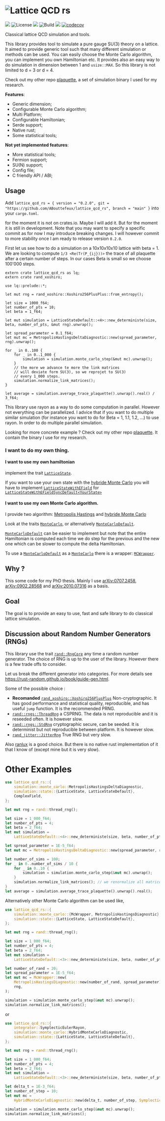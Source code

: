 # ![Lattice QCD rs](logo.svg)

![](https://img.shields.io/badge/language-Rust-orange)
![License](https://img.shields.io/badge/license-MIT_OR_Apache--2.0-blue.svg)
[![](https://img.shields.io/badge/doc-Read_Me-blueviolet)](https://abouttefeux.github.io/lattice-qcd-rs/lattice_qcd_rs/index.html)
![Build](https://img.shields.io/github/workflow/status/ABouttefeux/lattice-qcd-rs/Rust)
![](https://img.shields.io/criterion/ABouttefeux/lattice-qcd-rs)
[![codecov](https://codecov.io/gh/ABouttefeux/lattice-qcd-rs/branch/develop/graph/badge.svg?token=NMRHQZ3ZQ1)](https://codecov.io/gh/ABouttefeux/lattice-qcd-rs)

Classical lattice QCD simulation and tools.

This library provides tool to simulate a pure gauge SU(3) theory on a lattice. It aimed to provide generic tool such that many different simulation or methods can be used.
You can easily choose the Monte Carlo algorithm, you can implement you own Hamiltonian etc. It provides also an easy way to do simulation in dimension between 1 and `usize::MAX`. So this library is not limited to d = 3 or d = 4.

Check out my other repo [plaquette](https://github.com/ABouttefeux/plaquette), a set of simulation binary I used for my research.

**Features**:
- Generic dimension;
- Configurable Monte Carlo algorithm;
- Multi Platform;
- Configurable Hamiltonian;
- Serde support;
- Native rust;
- Some statistical tools;

**Not yet implemented features**:

- More statistical tools;
- Fermion support;
- SU(N) support;
- Config file;
- C friendly API / ABI;

## Usage

Add `lattice_qcd_rs = { version = "0.2.0", git = "https://github.com/ABouttefeux/lattice_qcd_rs", branch = "main" }` into your `cargo.toml`.

for the moment it is not on crates.io. Maybe I will add it. But for the moment it is still in development.
Note that you may want to specify a specific commit as for now I may introduce breaking changes.
I will however commit to more stability once I am ready to release version `0.2.0`.

First let us see how to do a simulation on a 10x10x10x10 lattice with beta = 1. We are looking to compute `1/3 <Re(Tr(P_{ij}))>` the trace of all plaquette after a certain number of steps. In our cases Beta is small so we choose 100'000 steps.

```rust,ignore
extern crate lattice_qcd_rs as lq;
extern crate rand_xoshiro;

use lq::prelude::*;

let mut rng = rand_xoshiro::Xoshiro256PlusPlus::from_entropy();

let size = 1000_f64;
let number_of_pts = 10;
let beta = 1_f64;

let mut simulation = LatticeStateDefault::<4>::new_deterministe(size, beta, number_of_pts, &mut rng).unwrap();

let spread_parameter = 0.1_f64;
let mut mc = MetropolisHastingsDeltaDiagnostic::new(spread_parameter, rng).unwrap();

for _ in 0..100 {
    for _ in 0..1_000 {
        simulation = simulation.monte_carlo_step(&mut mc).unwrap();
    }
    // the more we advance te more the link matrices
    // will deviate form SU(3), so we reprojet to SU(3)
    // every 1_000 steps.
    simulation.normalize_link_matrices();
}

let average = simulation.average_trace_plaquette().unwrap().real() / 3_f64;
```

This library use rayon as a way to do some computation in parallel. However not everything can be parallelized. I advice that if you want to do multiple similar simulation (for instance you want to do for Beta = 1, 1.1, 1.2, ...) to use rayon. In order to do multiple parallel simulation.

Looking for more concrete example ? Check out my other repo [plaquette](https://github.com/ABouttefeux/plaquette). It contain the binary I use for my research.

### I want to do my own thing.

#### I want to use my own hamiltonian

implement the trait [`LatticeState`](https://abouttefeux.github.io/lattice-qcd-rs/lattice_qcd_rs/simulation/state/trait.LatticeState.html).

If you want to use your own state with the [hybride Monte Carlo](https://abouttefeux.github.io/lattice-qcd-rs/lattice_qcd_rs/simulation/monte_carlo/hybride_monte_carlo/struct.HybridMonteCarloDiagnostic.html)
you will have to implement
[`LatticeStateWithEField`](https://abouttefeux.github.io/lattice-qcd-rs/lattice_qcd_rs/simulation/state/trait.LatticeStateWithEField.html) for [`LatticeStateWithEFieldSyncDefault<YourState>`](https://abouttefeux.github.io/lattice-qcd-rs/lattice_qcd_rs/simulation/state/struct.LatticeStateWithEFieldSyncDefault.html)

#### I want to use my own Monte Carlo algorithm.

I provide two algorithm: [Metropolis Hastings](https://abouttefeux.github.io/lattice-qcd-rs/lattice_qcd_rs/simulation/monte_carlo/metropolis_hastings/struct.MetropolisHastingsDeltaDiagnostic.html)
and [hybride Monte Carlo](https://abouttefeux.github.io/lattice-qcd-rs/lattice_qcd_rs/simulation/monte_carlo/hybride_monte_carlo/struct.HybridMonteCarloDiagnostic.html)

Look at the traits [`MonteCarlo`](https://abouttefeux.github.io/lattice-qcd-rs/lattice_qcd_rs/simulation/monte_carlo/trait.MonteCarlo.html),
or alternatively [`MonteCarloDefault`](https://abouttefeux.github.io/lattice-qcd-rs/lattice_qcd_rs/simulation/monte_carlo/trait.MonteCarloDefault.html).

[`MonteCarloDefault`](https://abouttefeux.github.io/lattice-qcd-rs/lattice_qcd_rs/simulation/monte_carlo/trait.MonteCarloDefault.html) can be easier to implement but note that the entire Hamiltonian is computed each time we do step for the previous and the new one which can be slower to compute the delta Hamiltonian.

To use a [`MonteCarloDefault`](https://abouttefeux.github.io/lattice-qcd-rs/lattice_qcd_rs/simulation/monte_carlo/trait.MonteCarloDefault.html) as a [`MonteCarlo`](https://abouttefeux.github.io/lattice-qcd-rs/lattice_qcd_rs/simulation/monte_carlo/trait.MonteCarlo.html) there is a wrapper: [`MCWrapper`](https://abouttefeux.github.io/lattice-qcd-rs/lattice_qcd_rs/simulation/monte_carlo/struct.MCWrapper.html).



## Why ?

This some code for my PhD thesis.
Mainly I use [arXiv:0707.2458](https://arxiv.org/abs/0707.2458), [arXiv:0902.28568](https://arxiv.org/abs/0707.2458) and [arXiv:2010.07316](https://arxiv.org/abs/2010.07316) as a basis.

## Goal

The goal is to provide an easy to use, fast and safe library to do classical lattice simulation.

## Discussion about Random Number Generators (RNGs)

This library use the trait [`rand::RngCore`](https://docs.rs/rand/0.8.3/rand/trait.RngCore.html) any time a random number generator.
The choice of RNG is up to the user of the library. However there is a few trade offs to consider.

Let us break the different generator into categories.
For more details see <https://rust-random.github.io/book/guide-gen.html>.

Some of the possible choice :
- **Recomanded** [`rand_xoshiro::Xoshiro256PlusPlus`](https://docs.rs/rand_xoshiro/0.6.0/rand_xoshiro/struct.Xoshiro256PlusPlus.html)
Non-cryptographic. It has good performance and statistical quality, reproducible, and has useful `jump` function.
It is the recommended PRNG.
- [`rand::rngs::ThreadRng`](https://docs.rs/rand/0.8.3/rand/rngs/struct.ThreadRng.html) a CSPRNG. The data is not reproducible and it is reseeded often. It is however slow.
- [`rand::rngs::StdRng`](https://docs.rs/rand/0.8.3/rand/rngs/struct.StdRng.html) cryptographic secure, can be seeded.
It is determinist but not reproducible between platform. It is however slow.
- [`rand_jitter::JitterRng`](https://docs.rs/rand_jitter/0.3.0/rand_jitter/) True RNG but very slow.

Also [ranlux](https://luscher.web.cern.ch/luscher/ranlux/) is a good choice. But there is no native rust implementation of it that I know of
(except mine but it is very slow).

# Other Examples
```rust
use lattice_qcd_rs::{
    simulation::monte_carlo::MetropolisHastingsDeltaDiagnostic,
    simulation::state::{LatticeState, LatticeStateDefault},
    ComplexField,
};

let mut rng = rand::thread_rng();

let size = 1_000_f64;
let number_of_pts = 4;
let beta = 2_f64;
let mut simulation =
    LatticeStateDefault::<4>::new_deterministe(size, beta, number_of_pts, &mut rng).unwrap();

let spread_parameter = 1E-5_f64;
let mut mc = MetropolisHastingsDeltaDiagnostic::new(spread_parameter, rng).unwrap();

let number_of_sims = 100;
for _ in 0..number_of_sims / 10 {
    for _ in 0..10 {
        simulation = simulation.monte_carlo_step(&mut mc).unwrap();
    }
    simulation.normalize_link_matrices(); // we renormalize all matrices back to SU(3);
}
let average = simulation.average_trace_plaquette().unwrap().real();
```
Alternatively other Monte Carlo algorithm can be used like,
```rust
use lattice_qcd_rs::{
    simulation::monte_carlo::{McWrapper, MetropolisHastingsDiagnostic},
    simulation::state::{LatticeState, LatticeStateDefault},
};

let mut rng = rand::thread_rng();

let size = 1_000_f64;
let number_of_pts = 4;
let beta = 2_f64;
let mut simulation =
    LatticeStateDefault::<3>::new_deterministe(size, beta, number_of_pts, &mut rng).unwrap();

let number_of_rand = 20;
let spread_parameter = 1E-5_f64;
let mut mc = McWrapper::new(
    MetropolisHastingsDiagnostic::new(number_of_rand, spread_parameter).unwrap(),
    rng,
);

simulation = simulation.monte_carlo_step(&mut mc).unwrap();
simulation.normalize_link_matrices();
```
or
```rust
use lattice_qcd_rs::{
    integrator::SymplecticEulerRayon,
    simulation::monte_carlo::HybridMonteCarloDiagnostic,
    simulation::state::{LatticeState, LatticeStateDefault},
};

let mut rng = rand::thread_rng();

let size = 1_000_f64;
let number_of_pts = 4;
let beta = 2_f64;
let mut simulation =
    LatticeStateDefault::<3>::new_deterministe(size, beta, number_of_pts, &mut rng).unwrap();

let delta_t = 1E-3_f64;
let number_of_step = 10;
let mut mc =
    HybridMonteCarloDiagnostic::new(delta_t, number_of_step, SymplecticEulerRayon::new(), rng);

simulation = simulation.monte_carlo_step(&mut mc).unwrap();
simulation.normalize_link_matrices();
```
